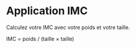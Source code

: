 # Application IMC

Calculez votre IMC avec votre poids et votre taille.

IMC = poids / (taille × taille)